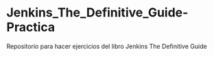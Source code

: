 # Jenkins_The_Definitive_Guide-Practica
Repositorio para hacer ejercicios del libro Jenkins The Definitive Guide
